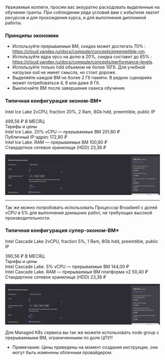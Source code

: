 Уважаемые коллеги, просим вас аккуратно расходовать выделенные на обучение гранты. При соблюдении ряда условий вам с избытком хватит ресурсов и для прохождения курса, и для выполнения дипломной работы.

### Принципы экономии

- Используйте прерываемые ВМ,  скидка может достигать 70% : https://cloud.yandex.ru/docs/compute/concepts/preemptible-vm.
- Используйте ядра vpcu на долю в 20%, скидка составит до 65% : https://cloud.yandex.ru/docs/compute/concepts/performance-levels.
- Используйте только hdd объемом не более 10Гб. Для учебной нагрузки ssd не имеет смысла, но стоит дороже.
- Выделяйте каждой ВМ не более 2 Гб памяти. В редких сценариях может потребоваться 4, 6 или даже 8 Гб.
- Выключайте ВМ после завершения сеанса обучения.

### Типичная конфигурация эконом-ВМ*

Intel Ice Lake 2vCPU, fraction 20%, 2 Ram, 8Gb hdd, preemtible, public IP

498,56 ₽ В МЕСЯЦ  
Тарифы и цены  
Intel Ice Lake. 20% vCPU — прерываемые ВМ 201,60 ₽  
Публичный IP-адрес 172,80 ₽  
Intel Ice Lake. RAM — прерываемые ВМ 100,80 ₽  
Стандартное сетевое хранилище (HDD) 23,36 ₽ 

<img src="/econom-vm.png" alt="Alt text" title="Optional title">  

-------
Так же можно попробовать использовать Процессор Broadwell с долей vCPU в 5% для выполнения домашних работ, не требующих высокой производительности. 

### Типичная конфигурация супер-эконом-ВМ*

Intel Cascade Lake 2vCPU, fraction 5%, 1 Ram, 8Gb hdd, preemtible, public IP

390,56 ₽ В МЕСЯЦ  
Тарифы и цены  
Intel Cascade Lake. 5% vCPU — прерываемые ВМ 144,00 ₽  
Intel Cascade Lake. RAM — прерываемые ВМ платформа v2 50,40 ₽  
Стандартное сетевое хранилище (HDD) 23,36 ₽  

<img src="/super-econom-vm.png" alt="Alt text" title="Супер экономичная ВМ">  

Для Managed K8s сервиса вы так же можете использовать node group с прерываемыми ВМ, ограниченными по доле ЦПУ!!

* Примечание: Цены приведены на момент создания инструкции, они могут быть изменены облачным провайдером.
